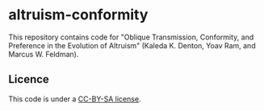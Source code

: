 # altruism-conformity
This repository contains code for "Oblique Transmission, Conformity, and Preference in the Evolution of Altruism" (Kaleda K. Denton, Yoav Ram, and Marcus W. Feldman).

## Licence 
This code is under a [CC-BY-SA license](https://creativecommons.org/licenses/by-sa/4.0/).

